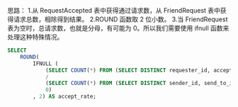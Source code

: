 思路：
1.从 RequestAccepted 表中获得通过请求数，从 FriendRequest 表中获得请求总数，相除得到结果。
2.ROUND 函数取 2 位小数。
3.当 FriendRequest 表为空时，总请求数，也就是分母，有可能为 0。所以我们需要使用 ifnull 函数来处理这种特殊情况。


```sql
SELECT 
    ROUND(
        IFNULL (
            (SELECT COUNT(*) FROM (SELECT DISTINCT requester_id, accepter_id FROM RequestAccepted) AS A)
            /
            (SELECT COUNT(*) FROM (SELECT DISTINCT sender_id, send_to_id FROM FriendRequest) AS B),
            0)
        , 2) AS accept_rate;
```